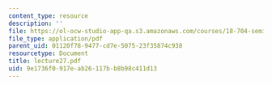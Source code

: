 ```yaml
---
content_type: resource
description: ''
file: https://ol-ocw-studio-app-qa.s3.amazonaws.com/courses/18-704-seminar-in-algebra-and-number-theory-rational-points-on-elliptic-curves-fall-2004/9e1736f0917eab26117bb8b98c411d13_lecture27.pdf
file_type: application/pdf
parent_uid: 01120f78-9477-cd7e-5075-23f35874c938
resourcetype: Document
title: lecture27.pdf
uid: 9e1736f0-917e-ab26-117b-b8b98c411d13
---
```

